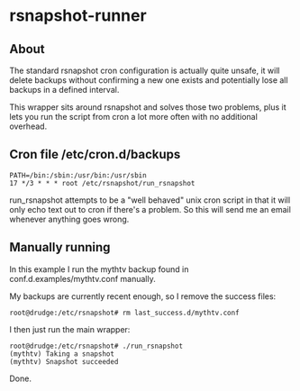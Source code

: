 # rsnapshot-runner

## About

The standard rsnapshot cron configuration is actually quite unsafe, it will delete backups without confirming a new one exists and potentially lose all backups in a defined interval.

This wrapper sits around rsnapshot and solves those two problems, plus it lets you run the script from cron a lot more often with no additional overhead.

## Cron file /etc/cron.d/backups 

	PATH=/bin:/sbin:/usr/bin:/usr/sbin
	17 */3 * * * root /etc/rsnapshot/run_rsnapshot

run_rsnapshot attempts to be a "well behaved" unix cron script in that it will only echo text out to cron if there's a problem. So this will send me an email whenever anything goes wrong.

## Manually running

In this example I run the mythtv backup found in conf.d.examples/mythtv.conf manually.

My backups are currently recent enough, so I remove the success files:

	root@drudge:/etc/rsnapshot# rm last_success.d/mythtv.conf

I then just run the main wrapper:

	root@drudge:/etc/rsnapshot# ./run_rsnapshot
	(mythtv) Taking a snapshot
	(mythtv) Snapshot succeeded

Done.
